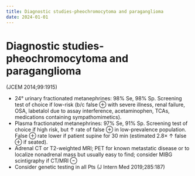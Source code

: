 ```yaml
---
title: Diagnostic studies-pheochromocytoma and paraganglioma
date: 2024-01-01
---
```

# Diagnostic studies-pheochromocytoma and paraganglioma


(JCEM 2014;99:1915)
* 24° urinary fractionated metanephrines: 98% Se, 98% Sp. Screening test of choice if low-risk (b/c false ⊕ with severe illness, renal failure, OSA, labetalol due to assay interference, acetaminophen, TCAs, medications containing sympathomimetics).
* Plasma fractionated metanephrines: 97% Se, 91% Sp. Screening test of choice if high risk, but ↑ rate of false ⊕ in low-prevalence population. False ⊕ rate lower if patient supine for 30 min (estimated 2.8× ↑ false ⊕ if seated).
* Adrenal CT or T2-weighted MRI; PET for known metastatic disease or to localize nonadrenal mass but usually easy to find; consider MIBG scintigraphy if CT/MRI ⊖
* Consider genetic testing in all Pts (J Intern Med 2019;285:187)
